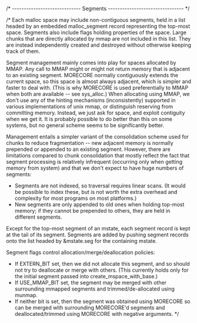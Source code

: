 /* ----------------------------- Segments -------------------------------- */

/*
  Each malloc space may include non-contiguous segments, held in a
  list headed by an embedded malloc_segment record representing the
  top-most space. Segments also include flags holding properties of
  the space. Large chunks that are directly allocated by mmap are not
  included in this list. They are instead independently created and
  destroyed without otherwise keeping track of them.

  Segment management mainly comes into play for spaces allocated by
  MMAP.  Any call to MMAP might or might not return memory that is
  adjacent to an existing segment.  MORECORE normally contiguously
  extends the current space, so this space is almost always adjacent,
  which is simpler and faster to deal with. (This is why MORECORE is
  used preferentially to MMAP when both are available -- see
  sys_alloc.)  When allocating using MMAP, we don't use any of the
  hinting mechanisms (inconsistently) supported in various
  implementations of unix mmap, or distinguish reserving from
  committing memory. Instead, we just ask for space, and exploit
  contiguity when we get it.  It is probably possible to do
  better than this on some systems, but no general scheme seems
  to be significantly better.

  Management entails a simpler variant of the consolidation scheme
  used for chunks to reduce fragmentation -- new adjacent memory is
  normally prepended or appended to an existing segment. However,
  there are limitations compared to chunk consolidation that mostly
  reflect the fact that segment processing is relatively infrequent
  (occurring only when getting memory from system) and that we
  don't expect to have huge numbers of segments:

  * Segments are not indexed, so traversal requires linear scans.  (It
    would be possible to index these, but is not worth the extra
    overhead and complexity for most programs on most platforms.)
  * New segments are only appended to old ones when holding top-most
    memory; if they cannot be prepended to others, they are held in
    different segments.

  Except for the top-most segment of an mstate, each segment record
  is kept at the tail of its segment. Segments are added by pushing
  segment records onto the list headed by &mstate.seg for the
  containing mstate.

  Segment flags control allocation/merge/deallocation policies:
  * If EXTERN_BIT set, then we did not allocate this segment,
    and so should not try to deallocate or merge with others.
    (This currently holds only for the initial segment passed
    into create_mspace_with_base.)
  * If USE_MMAP_BIT set, the segment may be merged with
    other surrounding mmapped segments and trimmed/de-allocated
    using munmap.
  * If neither bit is set, then the segment was obtained using
    MORECORE so can be merged with surrounding MORECORE'd segments
    and deallocated/trimmed using MORECORE with negative arguments.
*/